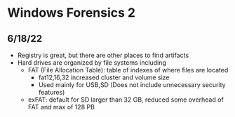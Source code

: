 # Windows Forensics 2
## 6/18/22

- Registry is great, but there are other places to find artifacts
- Hard drives are organized by file systems including 
  - FAT (File Allocation Table): table of indexes of where files are located
    - fat12,16,32 increased cluster and volume size
    - Used mainly for USB,SD (Does not include unnecessary security features)
  - exFAT: default for SD larger than 32 GB, reduced some overhead of FAT and max of 128 PB
